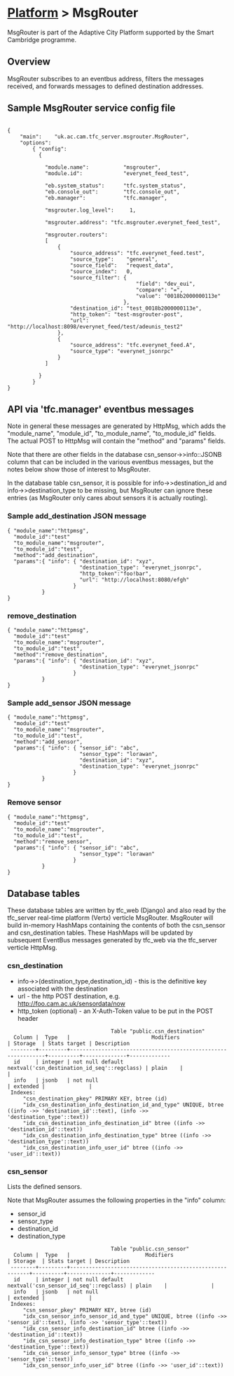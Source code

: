 # [Platform](https://github.com/ijl20/tfc_server) &gt; MsgRouter

MsgRouter is part of the Adaptive City Platform
supported by the Smart Cambridge programme.

## Overview

MsgRouter subscribes to an eventbus address, filters the messages received, and forwards messages to
defined destination addresses.

## Sample MsgRouter service config file

```
                                                                                
{
    "main":    "uk.ac.cam.tfc_server.msgrouter.MsgRouter",
    "options":
        { "config":
          {

            "module.name":           "msgrouter",
            "module.id":             "everynet_feed_test",

            "eb.system_status":      "tfc.system_status",
            "eb.console_out":        "tfc.console_out",
            "eb.manager":            "tfc.manager",

            "msgrouter.log_level":     1,

            "msgrouter.address": "tfc.msgrouter.everynet_feed_test",

            "msgrouter.routers":
            [
                { 
                    "source_address": "tfc.everynet_feed.test",
                    "source_type":    "general",
                    "source_field":   "request_data",
                    "source_index":   0,
                    "source_filter": { 
                                         "field": "dev_eui",
                                         "compare": "=",
                                         "value": "0018b2000000113e"
                                     },
                    "destination_id": "test_0018b2000000113e",
                    "http_token": "test-msgrouter-post",
                    "url":         "http://localhost:8098/everynet_feed/test/adeunis_test2"
                },
                { 
                    "source_address": "tfc.everynet_feed.A",
                    "source_type": "everynet_jsonrpc"
                }
            ]
              
          }
        }
}
```

## API via 'tfc.manager' eventbus messages

Note in general these messages are generated by HttpMsg, which adds the "module_name", "module_id",
"to_module_name", "to_module_id" fields.  The actual POST to HttpMsg will contain the "method" and
"params" fields.

Note that there are other fields in the database csn_sensor->>info::JSONB column that can be included
in the various eventbus messages, but the notes below show those of interest to MsgRouter.

In the database table csn_sensor, it is possible for info->>destination_id and info->>destination_type to be missing,
but MsgRouter can ignore these entries (as MsgRouter only cares about sensors it is actually routing).

### Sample add_destination JSON message

```
{ "module_name":"httpmsg",
  "module_id":"test"
  "to_module_name":"msgrouter",
  "to_module_id":"test",
  "method":"add_destination",
  "params":{ "info": { "destination_id": "xyz",
                       "destination_type": "everynet_jsonrpc",
                       "http_token":"foo!bar",
                       "url": "http://localhost:8080/efgh"
                     }
           }
}
```

### remove_destination

```
{ "module_name":"httpmsg",
  "module_id":"test"
  "to_module_name":"msgrouter",
  "to_module_id":"test",
  "method":"remove_destination",
  "params":{ "info": { "destination_id": "xyz",
                       "destination_type": "everynet_jsonrpc"
                     }
           }
}
```

### Sample add_sensor JSON message

```
{ "module_name":"httpmsg",
  "module_id":"test"
  "to_module_name":"msgrouter",
  "to_module_id":"test",
  "method":"add_sensor",
  "params":{ "info": { "sensor_id": "abc",
                       "sensor_type": "lorawan",
                       "destination_id": "xyz",
                       "destination_type": "everynet_jsonrpc"
                     }
           }
}
```

### Remove sensor

```
{ "module_name":"httpmsg",
  "module_id":"test"
  "to_module_name":"msgrouter",
  "to_module_id":"test",
  "method":"remove_sensor",
  "params":{ "info": { "sensor_id": "abc",
                       "sensor_type": "lorawan"
                     }
           }
}
```

## Database tables

These database tables are written by tfc_web (Django) and also read by the tfc_server real-time
platform (Vertx) verticle MsgRouter.  MsgRouter will build in-memory HashMaps containing the contents of both the csn_sensor and
csn_destination tables. These HashMaps will be updated by subsequent EventBus messages generated by
tfc_web via the tfc_server verticle HttpMsg.

### csn_destination

* info->>(destination_type,destination_id) - this is the definitive key associated with the destination
* url - the http POST destination, e.g. http://foo.cam.ac.uk/sensordata/now
* http_token (optional) - an X-Auth-Token value to be put in the POST header

```
                                 Table "public.csn_destination"
  Column |  Type   |                          Modifiers                           | Storage  | Stats target | Description
 --------+---------+--------------------------------------------------------------+----------+--------------+-------------
  id     | integer | not null default nextval('csn_destination_id_seq'::regclass) | plain    |              |
  info   | jsonb   | not null                                                     | extended |              |
 Indexes:
     "csn_destination_pkey" PRIMARY KEY, btree (id)
     "idx_csn_destination_info_destination_id_and_type" UNIQUE, btree ((info ->> 'destination_id'::text), (info ->> 'destination_type'::text))
     "idx_csn_destination_info_destination_id" btree ((info ->> 'destination_id'::text))
     "idx_csn_destination_info_destination_type" btree ((info ->> 'destination_type'::text))
     "idx_csn_destination_info_user_id" btree ((info ->> 'user_id'::text))
```

### csn_sensor

Lists the defined sensors.

Note that MsgRouter assumes the following properties in the "info" column:
* sensor_id
* sensor_type             
* destination_id
* destination_type
```
                                 Table "public.csn_sensor"
  Column |  Type   |                        Modifiers                        | Storage  | Stats target | Description
 --------+---------+---------------------------------------------------------+----------+--------------+-------------
  id     | integer | not null default nextval('csn_sensor_id_seq'::regclass) | plain    |              |
  info   | jsonb   | not null                                                | extended |              |
 Indexes:
     "csn_sensor_pkey" PRIMARY KEY, btree (id)
     "idx_csn_sensor_info_sensor_id_and_type" UNIQUE, btree ((info ->> 'sensor_id'::text), (info ->> 'sensor_type'::text))
     "idx_csn_sensor_info_destination_id" btree ((info ->> 'destination_id'::text))
     "idx_csn_sensor_info_destination_type" btree ((info ->> 'destination_type'::text))
     "idx_csn_sensor_info_sensor_type" btree ((info ->> 'sensor_type'::text))
     "idx_csn_sensor_info_user_id" btree ((info ->> 'user_id'::text))             
```

